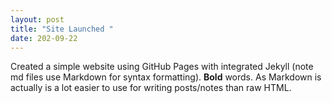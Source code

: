 ```yaml
--- 
layout: post 
title: "Site Launched " 
date: 202-09-22 
--- 
```

 
Created a simple website using GitHub Pages with integrated Jekyll (note md files use Markdown for syntax 
formatting).  **Bold** words.  As Markdown is actually is a lot easier to use for writing posts/notes than raw 
HTML.
